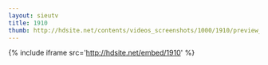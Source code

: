 ```yaml
---
layout: sieutv
title: 1910
thumb: http://hdsite.net/contents/videos_screenshots/1000/1910/preview_360p.mp4.jpg
---
```

{% include iframe src='http://hdsite.net/embed/1910' %}
 
